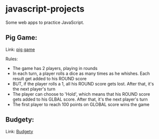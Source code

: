 # javascript-projects
Some web apps to practice JavaScript. 
## Pig Game:
Link: [pig game](https://gj0706.github.io/javascript-projects/pig-game/index.html)

Rules:

- The game has 2 players, playing in rounds
- In each turn, a player rolls a dice as many times as he whishes. Each result get added to his ROUND score
- BUT, if the player rolls a 1, all his ROUND score gets lost. After that, it's the next player's turn
- The player can choose to 'Hold', which means that his ROUND score gets added to his GLBAL score. After that, it's the next player's turn
- The first player to reach 100 points on GLOBAL score wins the game

## Budgety:
Link: [Budgety](https://gj0706.github.io/javascript-projects/budgety/index.html)

